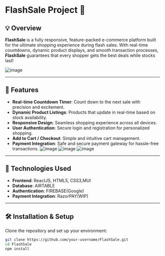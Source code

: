 # FlashSale Project 🚀

## 💡 Overview

**FlashSale** is a fully responsive, feature-packed e-commerce platform built for the ultimate shopping experience during flash sales. With real-time countdowns, dynamic product displays, and smooth transaction processes, **FlashSale** guarantees that every shopper gets the best deals while stocks last!

![image](https://github.com/user-attachments/assets/37c27a8d-790e-4b03-aa49-c4d59da840de)


---

## 🚀 Features

- **Real-time Countdown Timer**: Count down to the next sale with precision and excitement.
- **Dynamic Product Listings**: Products that update in real-time based on stock availability.
- **Responsive Design**: Seamless shopping experience across all devices.
- **User Authentication**: Secure login and registration for personalized shopping.
- **Add to Cart / Checkout**: Simple and intuitive cart management.
- **Payment Integration**: Safe and secure payment gateway for hassle-free transactions.
![image](https://github.com/user-attachments/assets/ad72bfab-bd49-480b-8914-2f4ba711d17f)
![image](https://github.com/user-attachments/assets/b2ab0f6c-8e5b-4895-9882-d2aa84907347)
![image](https://github.com/user-attachments/assets/ac1c55f6-d07a-48e8-a745-dda1dc83359b)




---

## 🌟 Technologies Used

- **Frontend**: ReactJS, HTML5, CSS3,MUI
- **Database**: AIRTABLE
- **Authentication**: FIREBASE(Google)
- **Payment Integration**: RazorPAY(WIP)

---

## 🛠 Installation & Setup

Clone the repository and set up your environment:

```bash
git clone https://github.com/your-username/FlashSale.git
cd FlashSale
npm install
